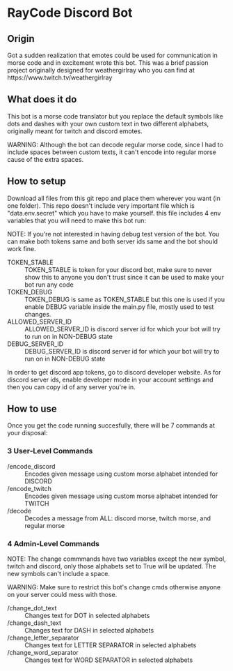 <h1>RayCode Discord Bot</h1>

<h2>Origin</h2>
<p>Got a sudden realization that emotes could be used for communication in morse code and in excitement wrote this bot. This was a brief passion project originally designed for weathergirlray who you can find at https://www.twitch.tv/weathergirlray</p>

<h2>What does it do</h2>
<p>This bot is a morse code translator but you replace the default symbols like dots and dashes with your own custom text in two different alphabets, originally meant for twitch and discord emotes.</p>
<p>WARNING: Although the bot can decode regular morse code, since I had to include spaces between custom texts, it can't encode into regular morse cause of the extra spaces.</p>

<h2>How to setup</h2>
<p>Download all files from this git repo and place them wherever you want (in one folder). This repo doesn't include very important file which is "data.env.secret" which you have to make yourself. this file includes 4 env variables that you will need to make this bot run:</p>
<p>NOTE: If you're not interested in having debug test version of the bot. You can make both tokens same and both server ids same and the bot should work fine.</p>
<dl>
  <dt>TOKEN_STABLE</dt><dd>TOKEN_STABLE is token for your discord bot, make sure to never show this to anyone you don't trust since it can be used to make your bot run any code</dd>
  <dt>TOKEN_DEBUG</dt><dd>TOKEN_DEBUG is same as TOKEN_STABLE but this one is used if you enable DEBUG variable inside the main.py file, mostly used to test changes.</dd>
  <dt>ALLOWED_SERVER_ID</dt><dd>ALLOWED_SERVER_ID is discord server id for which your bot will try to run on in NON-DEBUG state</dd>
  <dt>DEBUG_SERVER_ID</dt><dd>DEBUG_SERVER_ID is discord server id for which your bot will try to run on in NON-DEBUG state</dd>
</dl>
<p>In order to get discord app tokens, go to discord developer website. As for discord server ids, enable developer mode in your account settings and then you can copy id of any server you're in.</p>

<h2>How to use</h2>
<p>Once you get the code running succesfully, there will be 7 commands at your disposal:</p>

<h3>3 User-Level Commands</h3>
<dl>
  <dt>/encode_discord</dt><dd>Encodes given message using custom morse alphabet intended for DISCORD</dd>
  <dt>/encode_twitch</dt><dd>Encodes given message using custom morse alphabet intended for TWITCH</dd>
  <dt>/decode</dt><dd>Decodes a message from ALL: discord morse, twitch morse, and regular morse</dd>
</dl>

<h3>4 Admin-Level Commands</h3>
<p>NOTE: The change commmands have two variables except the new symbol, twitch and discord, only those alphabets set to True will be updated. The new symbols can't include a space.</p>
<p>WARNING: Make sure to restrict this bot's change cmds otherwise anyone on your server could mess with those.</p>
<dl>
  <dt>/change_dot_text</dt><dd>Changes text for DOT in selected alphabets</dd>
  <dt>/change_dash_text</dt><dd>Changes text for DASH in selected alphabets</dd>
  <dt>/change_letter_separator</dt><dd>Changes text for LETTER SEPARATOR in selected alphabets</dd>
  <dt>/change_word_separator</dt><dd>Changes text for WORD SEPARATOR in selected alphabets</dd>
</dl>
